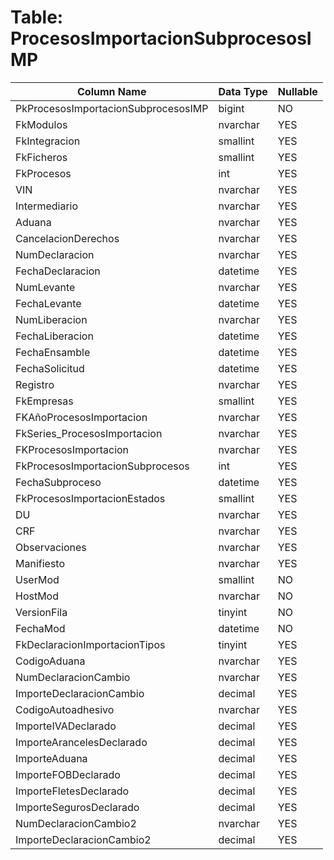 # Table: ProcesosImportacionSubprocesosIMP

| Column Name | Data Type | Nullable |
|-------------|-----------|----------|
| PkProcesosImportacionSubprocesosIMP | bigint | NO |
| FkModulos | nvarchar | YES |
| FkIntegracion | smallint | YES |
| FkFicheros | smallint | YES |
| FkProcesos | int | YES |
| VIN | nvarchar | YES |
| Intermediario | nvarchar | YES |
| Aduana | nvarchar | YES |
| CancelacionDerechos | nvarchar | YES |
| NumDeclaracion | nvarchar | YES |
| FechaDeclaracion | datetime | YES |
| NumLevante | nvarchar | YES |
| FechaLevante | datetime | YES |
| NumLiberacion | nvarchar | YES |
| FechaLiberacion | datetime | YES |
| FechaEnsamble | datetime | YES |
| FechaSolicitud | datetime | YES |
| Registro | nvarchar | YES |
| FkEmpresas | smallint | YES |
| FKAñoProcesosImportacion | nvarchar | YES |
| FkSeries_ProcesosImportacion | nvarchar | YES |
| FKProcesosImportacion | nvarchar | YES |
| FkProcesosImportacionSubprocesos | int | YES |
| FechaSubproceso | datetime | YES |
| FkProcesosImportacionEstados | smallint | YES |
| DU | nvarchar | YES |
| CRF | nvarchar | YES |
| Observaciones | nvarchar | YES |
| Manifiesto | nvarchar | YES |
| UserMod | smallint | NO |
| HostMod | nvarchar | NO |
| VersionFila | tinyint | NO |
| FechaMod | datetime | NO |
| FkDeclaracionImportacionTipos | tinyint | YES |
| CodigoAduana | nvarchar | YES |
| NumDeclaracionCambio | nvarchar | YES |
| ImporteDeclaracionCambio | decimal | YES |
| CodigoAutoadhesivo | nvarchar | YES |
| ImporteIVADeclarado | decimal | YES |
| ImporteArancelesDeclarado | decimal | YES |
| ImporteAduana | decimal | YES |
| ImporteFOBDeclarado | decimal | YES |
| ImporteFletesDeclarado | decimal | YES |
| ImporteSegurosDeclarado | decimal | YES |
| NumDeclaracionCambio2 | nvarchar | YES |
| ImporteDeclaracionCambio2 | decimal | YES |
